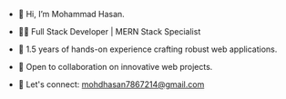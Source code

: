 - 👋 Hi, I’m Mohammad Hasan.

- 👨‍💻 Full Stack Developer | MERN Stack Specialist

- 🌱 1.5 years of hands-on experience crafting robust web applications.

- 💼 Open to collaboration on innovative web projects.

- 📧 Let's connect: mohdhasan7867214@gmail.com

<!---
Mohammadhasan14/Mohammadhasan14 is a ✨ special ✨ repository because its `README.md` (this file) appears on your GitHub profile.
You can click the Preview link to take a look at your changes.
--->
